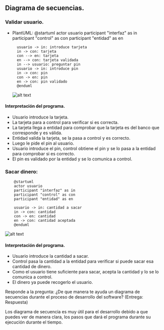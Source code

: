 ## Diagrama de secuencias.
### Validar usuario.
- PlantUML:
@startuml
        actor usuario
        participant "interfaz" as in
        participant "control" as con
        participant "entidad" as en

        usuario -> in: introduce tarjeta
        in -> con: tarjeta
        con --> en: tarjeta
        en --> con: tarjeta validada
        in --> usuario: preguntar pin
        usuario -> in: introduce pin
        in -> con: pin
        con -> en: pin
        en -> con: pin validado
        @enduml
    ![alt text](image.png)

#### Interpretación del programa.
- Usuario introduce la tarjeta.
- La tarjeta para a control para verificar si es correcta.
- La tarjeta llega a entidad para comprobar que la tarjeta es del banco que corresponde y es válida.
- Entidad valida la tarjeta, se la pasa a control y es correcto.
- Luego le pide el pin al usuario.
- Usuario introduce el pin, control obtiene el pin y se lo pasa a la entidad para comprobar si es correcto.
- El pin es validado por la entidad y se lo comunica a control.


### Sacar dinero:
        @startuml
        actor usuario
        participant "interfaz" as in
        participant "control" as con
        participant "entidad" as en

        usuario -> in: cantidad a sacar
        in -> con: cantidad
        con -> en: cantidad
        en -> con: cantidad aceptada
        @enduml
        
![alt text](image-1.png)

#### Interpretación del programa.
- Usuario introduce la cantidad a sacar.
- Control pasa la cantidad a la entidad para verificar si puede sacar esa cantidad de dinero.
- Como el usuario tiene suficiente para sacar, acepta la cantidad y lo se lo comunica a control.
- El dinero ya puede recogerlo el usuario.

Responde a la pregunta: ¿De que manera te ayuda un diagrama de secuencias durante el proceso de desarrollo del software? (Entrega: Respuesta)

Los diagrama de secuencia es muy útil para el desarrollo debido a que puedes ver de manera clara, los pasos que dará el programa durante su ejecución durante el tiempo.
